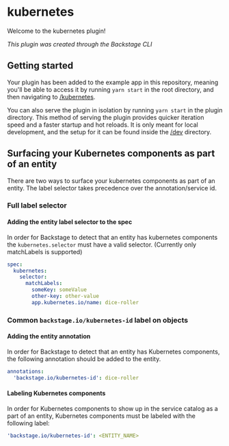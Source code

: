 # kubernetes

Welcome to the kubernetes plugin!

_This plugin was created through the Backstage CLI_

## Getting started

Your plugin has been added to the example app in this repository, meaning you'll be able to access it by running `yarn start` in the root directory, and then navigating to [/kubernetes](http://localhost:3000/kubernetes).

You can also serve the plugin in isolation by running `yarn start` in the plugin directory.
This method of serving the plugin provides quicker iteration speed and a faster startup and hot reloads.
It is only meant for local development, and the setup for it can be found inside the [/dev](./dev) directory.

## Surfacing your Kubernetes components as part of an entity

There are two ways to surface your kubernetes components as part of an entity.
The label selector takes precedence over the annotation/service id.

### Full label selector

#### Adding the entity label selector to the spec

In order for Backstage to detect that an entity has kubernetes components the `kubernetes.selector` must have a valid selector. (Currently only matchLabels is supported)

```yaml
spec:
  kubernetes:
    selector:
      matchLabels:
        someKey: someValue
        other-key: other-value
        app.kubernetes.io/name: dice-roller
```

### Common `backstage.io/kubernetes-id` label on objects

#### Adding the entity annotation

In order for Backstage to detect that an entity has Kubernetes components,
the following annotation should be added to the entity.

```yaml
annotations:
  'backstage.io/kubernetes-id': dice-roller
```

#### Labeling Kubernetes components

In order for Kubernetes components to show up in the service catalog
as a part of an entity, Kubernetes components must be labeled with the following label:

```yaml
'backstage.io/kubernetes-id': <ENTITY_NAME>
```
